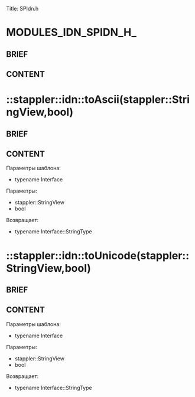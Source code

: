 Title: SPIdn.h


# MODULES_IDN_SPIDN_H_

## BRIEF

## CONTENT


# ::stappler::idn::toAscii<typename>(stappler::StringView,bool)

## BRIEF

## CONTENT

Параметры шаблона:
* typename Interface

Параметры:
* stappler::StringView
* bool

Возвращает:
* typename Interface::StringType

# ::stappler::idn::toUnicode<typename>(stappler::StringView,bool)

## BRIEF

## CONTENT

Параметры шаблона:
* typename Interface

Параметры:
* stappler::StringView
* bool

Возвращает:
* typename Interface::StringType